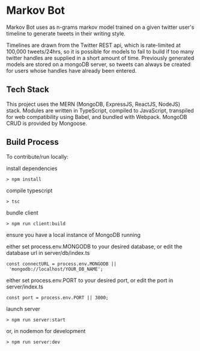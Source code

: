 # Markov Bot

Markov Bot uses as n-grams markov model trained on a given twitter user's timeline to generate tweets in their writing style.

Timelines are drawn from the Twitter REST api, which is rate-limited at 100,000 tweets/24hrs, so it is possible for models to fail to build if too many twitter handles are supplied in a short amount of time. Previously generated models are stored on a mongoDB server, so tweets can always be created for users whose handles have already been entered.

## Tech Stack

This project uses the MERN (MongoDB, ExpressJS, ReactJS, NodeJS) stack. Modules are written in TypeScript, compiled to JavaScript, transpiled for web compatibility using Babel, and bundled with Webpack. MongoDB CRUD is provided by Mongoose.

## Build Process

To contribute/run locally:

 install dependencies
<pre><code>> npm install </code></pre>

compile typescript
<pre><code>> tsc </code></pre>

bundle client
<pre><code>> npm run client:build </code></pre>

ensure you have a local instance of MongoDB running

either set process.env.MONGODB to your desired database, or edit the database url in server/db/index.ts

<pre><code>const connectURL = process.env.MONGODB ||
 'mongodb://localhost/YOUR_DB_NAME';</code></pre>

either set process.env.PORT to your desired port, or edit the port in server/index.ts

<pre><code>const port = process.env.PORT || 3000;</code></pre>

launch server

<pre><code>> npm run server:start</code></pre>

or, in nodemon for development

<pre><code>> npm run server:dev</code></pre>